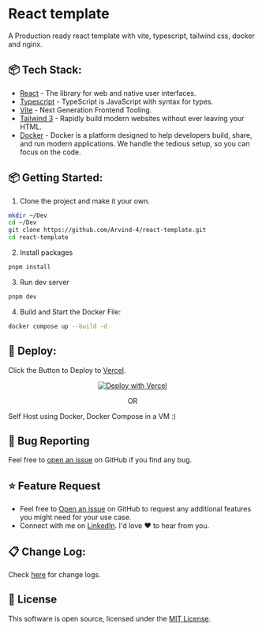 # React template

A Production ready react template with vite, typescript, tailwind css, docker and nginx.

## 📦 Tech Stack:

- [React](https://react.dev/) - The library for web and native user interfaces.
- [Typescript](https://www.typescriptlang.org/) - TypeScript is JavaScript with syntax for types.
- [Vite](https://vitejs.dev/) - Next Generation Frontend Tooling.
- [Tailwind 3](https://tailwindcss.com/) - Rapidly build modern websites without ever leaving your HTML.
- [Docker](https://www.docker.com/) - Docker is a platform designed to help developers build, share, and run modern applications. We handle the tedious setup, so you can focus on the code.

## 📦 Getting Started:

1. Clone the project and make it your own.

```bash
mkdir ~/Dev
cd ~/Dev
git clone https://github.com/Arvind-4/react-template.git
cd react-template
```

2. Install packages

```bash
pnpm install
```

3. Run dev server

```bash
pnpm dev
```

4. Build and Start the Docker File:

```bash
docker compose up --build -d
```

## 🚀 Deploy:

Click the Button to Deploy to [Vercel](https://vercel.com/).

<center>

[![Deploy with Vercel](https://vercel.com/button)](https://vercel.com/new/clone?repository-url=https://github.com/Arvind-4/react-template)

</center>

<p align="center">
    OR
</p>

Self Host using Docker, Docker Compose in a VM :)

<a id="bug"></a>

## 🐛 Bug Reporting

Feel free to [open an issue](https://github.com/Arvind-4/react-template/issues) on GitHub if you find any bug.

## ⭐ Feature Request

- Feel free to [Open an issue](https://github.com/Arvind-4/react-template/issues) on GitHub to request any additional features you might need for your use case.
- Connect with me on [LinkedIn](https://www.linkedin.com/in/a-arvind/). I'd love ❤️️ to hear from you.

## 📋 Change Log:

Check [here](https://github.com/Arvind-4/react-template/commits/main) for change logs.

## 📜 License

This software is open source, licensed under the [MIT License](https://github.com/Arvind-4/react-template/blob/main/LICENSE).
